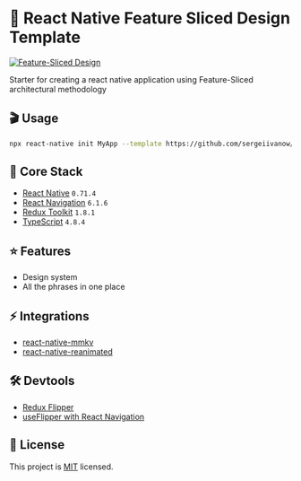 # 🧩 React Native Feature Sliced Design Template

[![Feature-Sliced Design][shields-fsd-image]](https://feature-sliced.design/)

Starter for creating a react native application using Feature-Sliced architectural methodology

## 🎬 Usage

```sh
npx react-native init MyApp --template https://github.com/sergeiivanow/react-native-fsd-templete.git
```

## 🚀 Core Stack

- [React Native](https://reactnative.dev) `0.71.4`
- [React Navigation](https://reactnavigation.org/docs/getting-started) `6.1.6`
- [Redux Toolkit](https://redux-toolkit.js.org) `1.8.1`
- [TypeScript](https://www.typescriptlang.org) `4.8.4`

## ⭐️ Features

- Design system
- All the phrases in one place 

## ⚡️ Integrations 

- [react-native-mmkv](https://github.com/mrousavy/react-native-mmkv)
- [react-native-reanimated](https://github.com/software-mansion/react-native-reanimated)

## 🛠 Devtools 

- [Redux Flipper](https://github.com/jk-gan/redux-flipper)
- [useFlipper with React Navigation](https://reactnavigation.org/docs/devtools/#useflipper)

## 🔖 License

This project is [MIT](LICENSE) licensed.

[shields-fsd-image]: https://img.shields.io/badge/Feature--Sliced-Design-F92672?logoWidth=32&style=flat-square&logo=data:image/png;base64,iVBORw0KGgoAAAANSUhEUgAAACAAAAAgCAYAAABzenr0AAAACXBIWXMAAAsTAAALEwEAmpwYAAAAAXNSR0IArs4c6QAAAARnQU1BAACxjwv8YQUAAADJSURBVHgB7dfhCYMwEAXgd8UBHKHdoCOkI3SEblInaUfoCO0GbtCMkA3i5YeQH2I8OHIB/UAEeaiYx0koMhg6wVjHh8eeEVfgD0O0+xKaS0vwEuQHIvLQFGUclDUxiG6C/AhlqQNPGDrmQOrAA4Y61BV4jnzyC7U74PkFLvmFJjowoJ6AhRf4YruRP2FYC/CK9ny6zg/k/PrwijIOBSmT5Ys/uiY68Bbkw4aMz+75Q/OijIOyY2NiTroxuRcHi1BagrMg30OZeQknPcrQWNgGlSgAAAAASUVORK5CYII=



